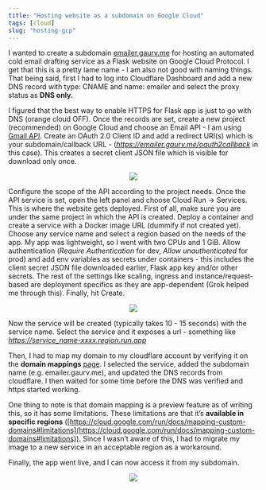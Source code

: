 ```yaml
---
title: "Hosting website as a subdomain on Google Cloud"
tags: [cloud]
slug: "hosting-gcp"
---
```


I wanted to create a subdomain [emailer.gaurv.me](http://emailer.gaurv.me) for hosting an automated cold email drafting service as a Flask website on Google Cloud Protocol. I get that this is a pretty lame name - I am also not good with naming things. That being said, first I had to log into Cloudflare Dashboard and add a new DNS record with type: CNAME and name: emailer and select the proxy status as **DNS only.**

I figured that the best way to enable HTTPS for Flask app is just to go with DNS (orange cloud OFF). Once the records are set, create a new project (recommended) on Google Cloud and choose an Email API - I am using [Gmail API](https://console.cloud.google.com/apis/library/gmail.googleapis.com). Create an OAuth 2.0 Client ID and add a redirect URI(s) which is your subdomain/callback URL - (*https://emailer.gaurv.me/oauth2callback* in this case). This creates a secret client JSON file which is visible for download only once.

<p align="center">
  <img src="ttps://pub-91e1a485198740aabff1705e89606dc3.r2.dev/hosting-gcp/Screenshot%202025-06-24%20at%203.52.51%E2%80%AFAM.png" style="max-width: 100%; height: auto;" />
</p>

Configure the scope of the API according to the project needs. Once the API service is set, open the left panel and choose Cloud Run → Services. This is where the website gets deployed. First of all, make sure you are under the same project in which the API is created. Deploy a container and create a service with a Docker image URL (dummify if not created yet). Choose any service name and select a region based on the needs of the app. My app was lightweight, so I went with two CPUs and 1 GiB. Allow authentication (*Require Authentication* for dev, *Allow unauthenticated* for prod) and add env variables as secrets under containers - this includes the client secret JSON file downloaded earlier, Flask app key and/or other secrets. The rest of the settings like scaling, ingress and instance/request-based are deployment specifics as they are app-dependent (Grok helped me through this). Finally, hit Create. 

<p align="center">
  <img src="https://pub-91e1a485198740aabff1705e89606dc3.r2.dev/hosting-gcp/Screenshot%202025-06-24%20at%204.13.15%E2%80%AFAM.png" style="max-width: 100%; height: auto;" />
</p>

Now the service will be created (typically takes 10 - 15 seconds) with the service name. Select the service and it exposes a url - something like *https://service_name-xxxx.region.run.app*

Then, I had to map my domain to my cloudflare account by verifying it on the **domain mappings** [page](https://console.cloud.google.com/run/domains). I selected the service, added the subdomain name (e.g. emailer.gaurv.me), and updated the DNS records from cloudflare. I then waited for some time before the DNS was verified and https started working.

One thing to note is that domain mapping is a preview feature as of writing this, so it has some limitations. These limitations are that it’s **available in specific regions** ([https://cloud.google.com/run/docs/mapping-custom-domains#limitations](https://cloud.google.com/run/docs/mapping-custom-domains#limitations)). Since I wasn’t aware of this, I had to migrate my image to a new service in an acceptable region as a workaround.

Finally, the app went live, and I can now access it from my subdomain.

<p align="center">
  <img src="https://pub-91e1a485198740aabff1705e89606dc3.r2.dev/hosting-gcp/Screenshot%202025-06-24%20at%204.46.49%E2%80%AFAM.png" style="max-width: 100%; height: auto;" />
</p>